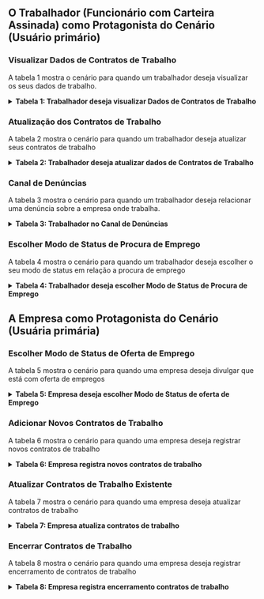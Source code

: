 ## O Trabalhador (Funcionário com Carteira Assinada) como Protagonista do Cenário (Usuário primário)

### Visualizar Dados de Contratos de Trabalho 

A tabela 1 mostra o cenário para quando um trabalhador deseja visualizar os seus dados de trabalho. 

<details>
  <summary size="20"><b> Tabela 1: Trabalhador deseja visualizar Dados de Contratos de Trabalho </b></summary> 

<center>

**Tabela 1**: Visualizar Dados de Contratos de Trabalho 

| Denominação | Acessar Detalhes dos Contratos de Trabalho |
| - | - | 
| Objetivo/meta | Permitir ao trabalhador visualizar os detalhes dos seus vínculos trabalhistas, incluindo anotações, observações e gráficos sobre sua vida laboral. |
| Contexto | **Contexto**: O trabalhador deseja consultar informações detalhadas sobre seus contratos de trabalho, incluindo histórico de remunerações e outras anotações importantes. <br> **Local**: Na aba "Contratos de Trabalho". <br> **Tempo**: O processo de visualização dos dados é imediato, geralmente leva de 1 a 4 minutos para carregar e visualizar as informações. <br> **Pré-condição**: O trabalhador deve estar autenticado no sistema.|
| Atores | Trabalhador (Usuário Primário); <br>  Sistema de Banco de Dados (Usuário Secundário). |
| Recursos | Aplicativo da carteira de trabalho digital; <br>  Conexão à internet; <br>  Banco de dados de contratos de trabalho. |
| Episódios | 1. O trabalhador faz login no aplicativo da carteira de trabalho digital. <br> 2. O trabalhador clica no ícone "Contratos de Trabalho" na interface do aplicativo. <br> 3. O sistema recupera e exibe uma lista de todos os contratos de trabalho do trabalhador. <br> 4. O trabalhador seleciona um contrato específico da lista. <br> 5. O sistema exibe os detalhes do contrato selecionado, incluindo: <br> - Período trabalhado <br> - Endereço do empregador <br> - Ocupação inicial <br> - Tipo de contrato <br> - Salário contratual <br> - Remuneração inicial e última remuneração informada <br> - Relação de trabalho <br> - Tipo de admissão <br> - Fonte da informação <br> 6. O trabalhador pode visualizar anotações e observações relacionadas ao contrato. <br> 7. O trabalhador pode visualizar gráficos que mostram o histórico de remunerações ao longo do tempo. |
| Exceção | 1. Se ocorrer um erro na recuperação dos dados, o sistema exibe uma mensagem de erro apropriada e sugere ações corretivas, como tentar novamente mais tarde ou verificar a conexão com a internet. <br> 2. Se o trabalhador não tiver contratos de trabalho registrados, o sistema exibe uma mensagem informando que não há contratos disponíveis. <br> 3. Se a sessão do trabalhador expirar durante a consulta, o sistema redireciona o trabalhador para a página de login com uma mensagem de sessão expirada. <br> 4. Se houver um problema de comunicação com o banco de dados, o sistema exibe uma mensagem de erro e pede para tentar novamente mais tarde. <br> 5. Se os dados do contrato forem incompletos ou estiverem corrompidos, o sistema exibe uma mensagem de erro e orienta o trabalhador a entrar em contato com o suporte técnico. |
| Restrição | 1. O trabalhador deve estar autenticado no sistema para acessar os detalhes dos contratos de trabalho. <br> 2. A conexão com a internet deve estar estável. <br> 3. O sistema deve ter acesso contínuo ao banco de dados. <br> 4. Os dados exibidos devem estar atualizados e sincronizados com as informações mais recentes do banco de dados oficial. |

**Fonte:** [Larissa Stéfane](https://github.com/SkywalkerSupreme)

 </center> 
 </details>

### Atualização dos Contratos de Trabalho

A tabela 2 mostra o cenário para quando um trabalhador deseja atualizar seus contratos de trabalho

<details>
  <summary size="20"><b> Tabela 2: Trabalhador deseja atualizar dados de Contratos de Trabalho </b></summary> 

<center>

**Tabela 2**: Atualização dos Contratos de Trabalho

| Denominação | Atualização de Contrato |
| - | - |
| Objetivo/meta | Permitir que o trabalhador atualize as informações de um contrato de trabalho existente. |
| Contexto | **Contexto:** O trabalhador precisa fazer uma alteração em um contrato devido a uma mudança nas condições de emprego ou desafagem dos dados. <br> **Local:** Na aba "Contratos de Trabalho"  <br> **Tempo:** A atualização de dados pode levar de 5 a 10 minutos, dependendo da quantidade de informações a serem alteradas. <br> **Pré-condição:**  O trabalhador deve estar autenticado no sistema e ter as informações necessárias para a atualização. |
| Atores | Trabalhador (Usuário Primário); <br> Sistema de Banco de Dados (Usuário Secundário); <br> Empresa (Usuário Secundário) |
| Recursos | Aplicativo da carteira de trabalho digital; <br> Conexão à internet; <br> Banco de dados de contratos de trabalho. |
| Episódios | 1. O trabalhador faz login no aplicativo da carteira de trabalho digital. <br> 2. O trabalhador acessa a aba "Contratos de Trabalho". <br> 3. O trabalhador seleciona o contrato que deseja verificar. <br> 4. O trabalhador verifica que os dados estão desatualizados e clica em "Atualizar" para solicitar a atualização. <br> 5. O trabalhador indica quais dados deseja atualizar (Já os modificando). <br> 6. O sistema verifica se os dados indicados pelo trabalhador são compatíveis com os dados declarados pela empresa. <br> 7. Se os dados forem compatíveis, o sistema atualiza imediatamente o contrato de trabalho no perfil do trabalhador. <br> 8. Se os dados forem inconsistentes, o sistema envia uma notificação para a empresa informando sobre a solicitação de atualização pendente. <br> 9. Se a empresa atualizar os dados, o sistema atualiza o contrato no perfil do trabalhador. |
| Exceção | 1. Se ocorrer um erro na validação das alterações pelo sistema, uma mensagem de erro é exibida e o trabalhador é orientado a corrigir os dados inseridos. <br> 2. Se houver um problema de comunicação com o banco de dados durante a atualização, uma mensagem de erro é exibida e o trabalhador é instruído a tentar novamente mais tarde. |
| Restrição | 1. O trabalhador só pode atualizar contratos dos quais ele seja o titular. <br> 2. As alterações devem estar de acordo com as políticas e regulamentos da empresa. <br> 3. A conexão com a internet deve estar estável durante o processo de atualização. <br> 4. Após um ano sem atualização por parte da empresa, o sistema envia uma nova notificação lembrando sobre a pendência. |

**Fonte:** [Larissa Stéfane](https://github.com/SkywalkerSupreme)

 </center> 
 </details>

### Canal de Denúncias

A tabela 3 mostra o cenário para quando um trabalhador deseja relacionar uma denúncia sobre a empresa onde trabalha.

<details>
  <summary size="20"><b> Tabela 3: Trabalhador no Canal de Denúncias </b></summary> 

<center>
  
**Tabela 3**:  Trabalhador no Canal de Denúncias


| Denominação | Realizar Denúncias Trabalhistas |
| - | - |
| Objetivo/meta | Permitir que o trabalhador faça denúncias sobre questões trabalhistas. |
| Contexto |  **Contexto:** O trabalhador identifica uma situação de violação dos direitos trabalhistas e deseja denunciar anonimamente para o orgão apropriado. <br> **Local:** Na aba "Canal de Denúncias Trabalhistas".  <br> **Tempo:** O preenchimento e envio da denúncia pode levar de 15 a 20 minutos, dependendo do nível de detalhe fornecido.  <br> **Pré-condição:** O trabalhador deve estar autenticado no sistema e possuir informações detalhadas sobre a denúncia.|
| Atores | Trabalhador (Usuário Primário); <br> Sistema de Banco de Dados (Usuário Secundário); <br> Departamento/ Orgão responsável (Usuário Secundário) |
| Recursos | Aplicativo da carteira de trabalho digital; <br> Conexão à internet; <br> Banco de dados de denúncias trabalhistas <br> Comunicação com orgão que recebe denúncias|
| Episódios | 1. O trabalhador faz login no aplicativo da carteira de trabalho digital. <br> 2. O trabalhador acessa a aba "Canal de Denúncias Trabalhistas". <br> 3. O trabalhador inicia o processo de denúncia. <br> 4. O trabalhador preenche os detalhes da denúncia, incluindo data, descrição do incidente e, opcionalmente, documentos ou mídias de suporte, como fotos ou áudios. <br> 5. O sistema verifica a consistência das informações fornecidas, incluindo a validade da data e a integridade dos documentos ou mídias anexadas. <br> 6. Se todas as informações estiverem corretas, a denúncia é enviada anonimamente para o departamento. <br> 7. O sistema exibe uma mensagem de confirmação para o trabalhador informando que a denúncia foi enviada com sucesso. |
| Exceção | 1. Se ocorrer um erro na validação das informações fornecidas pelo trabalhador, uma mensagem de erro é exibida e o trabalhador é orientado a corrigir os dados inseridos. <br> 2. Se os documentos ou mídias anexadas estiverem corrompidos ou não puderem ser verificados, uma mensagem de erro é exibida e o trabalhador é instruído a tentar novamente com arquivos válidos. |
| Restrição | 1. O trabalhador deve garantir que as informações fornecidas sejam precisas e completas. <br> 2. A denúncia será tratada anonimamente e encaminhada para o departamento para investigação e ação adequada. |

**Fonte:** [Larissa Stéfane](https://github.com/SkywalkerSupreme)

 </center> 
 </details>

### Escolher Modo de Status de Procura de Emprego


A tabela 4 mostra o cenário para quando um trabalhador deseja escolher o seu modo de status em relação a procura de emprego

<details>
  <summary size="20"><b> Tabela 4: Trabalhador deseja escolher Modo de Status de Procura de Emprego </b></summary> 

<center>

**Tabela 4**:  Escolher Modo de Status de Procura de Emprego

| Denominação | Escolher Modo de Status |
| - | - |
| Objetivo/meta | Permitir que o trabalhador escolha entre os modos de "Procurando Emprego" e "Não Procurando Emprego" para ajudá-lo na procura por empregos que sejam compatíveis com seu currículo. |
| Contexto |  **Contexto:** O trabalhador está ativamente procurando emprego e deseja indicar sua disponibilidade para receber notificações sobre vagas/ofertas compatíveis com seu perfil. <br> **Local:**  Nas configurações de perfil.  <br> **Tempo:** A seleção e atualização do modo de status pode levar de 3 a 45 minutos (se tiver que atualizar o currículo). <br> **Pré-condição:** O trabalhador deve estar autenticado no sistema e ter seu currículo, de preferência, atualizado. |
| Atores | Trabalhador (Usuário Primário); <br> Sistema de Banco de Dados (Usuário Secundário); <br> Empresas (Usuário Secundário) |
| Recursos | Aplicativo da carteira de trabalho digital; <br> Conexão à internet <br> Banco de dados de currículos e vagas de emprego. |
| Episódios | 1. O trabalhador faz login no aplicativo da carteira de trabalho digital. <br> 2. O trabalhador acessa as configurações de perfil e seleciona o modo de status desejado: "Procurando Emprego" ou "Não Procurando Emprego". <br> 3. Se o trabalhador escolher o modo "Procurando Emprego", ele tem a opção de atualizar seu currículo e indicar a cidade onde está procurando emprego. <br> 4. Após atualizar, o sistema analisa o currículo em relação aos requisitos de ofertas dadas pelas empresas. <br> 5. Se uma empresa tiver uma vaga compatível com os requisitos do currículo do trabalhador, o sistema envia uma notificação ou e-mail informando sobre a vaga de emprego. <br> 6. O trabalhador pode ajustar o modo de status a qualquer momento, alternando entre "Procurando Emprego" e "Não Procurando Emprego". |
| Exceção | 1. Se ocorrer um erro na atualização do currículo ou na indicação da cidade de interesse, uma mensagem de erro é exibida e o trabalhador é orientado a corrigir as informações inseridas. <br> 2. Se houver um problema de comunicação com o sistema de envio de currículos ou com a base de dados de vagas de emprego, uma mensagem de erro é exibida e o trabalhador é instruído a tentar novamente mais tarde. <br> 3. Se o trabalhador escolher o modo "Procurando Emprego" mas não atualizar seu currículo ou indicar uma cidade de interesse, uma mensagem de alerta é exibida recomendando a conclusão dessas ações para melhorar suas chances de encontrar emprego. |
| Restrição | 1. O trabalhador deve manter seu currículo atualizado para receber notificações sobre vagas de emprego compatíveis. <br>  2. A cidade de interesse indicada pelo trabalhador deve ser válida e reconhecida pelo sistema. |

**Fonte:** [Larissa Stéfane](https://github.com/SkywalkerSupreme)

</center> 
 </details>

## A Empresa como Protagonista do Cenário (Usuária primária)

### Escolher Modo de Status de Oferta de Emprego

A tabela 5 mostra o cenário para quando uma empresa deseja divulgar que está com oferta de empregos

<details>
  <summary size="20"><b> Tabela 5: Empresa deseja escolher Modo de Status de oferta de Emprego </b></summary> 

<center>

**Tabela 5**:  Escolher Modo de Status de Oferta de Emprego

| Denominação | Escolher Modo de Status de Oferta de Emprego |
| - | - |
| Objetivo/meta | Permitir que a empresa ative o modo de "Vagas de Emprego" para buscar por funcionários e desative-o quando não houver mais vagas disponíveis. |
| Contexto |  **Contexto:** A empresa tem vagas de emprego disponíveis e deseja ativar o modo de "Vagas de Emprego" para buscar candidatos qualificados. <br> **Local:** Nas configurações de perfil. <br> **Tempo:** A ativação ou desativação do modo de status de oferta de emprego pode levar de 5 a 10 minutos. <br> **Pré-condição:** A empresa deve estar autenticada no sistema e ter as vagas de emprego definidas.|
| Atores | Empresa (Usuário Primário); <br> Sistema de Banco de Dados (Usuário Secundário); <br> Trabalhador (Usuário Secundário). |
| Recursos | Aplicativo da carteira de trabalho digital da empresa; <br> Conexão à internet; <br> Banco de dados de currículos; <br> Perfis de trabalhadores. |
| Episódios | 1. A empresa faz login no aplicativo da carteira de trabalho digital e acessa as configurações de perfil. <br> 2. A empresa seleciona a opção de ativar o modo de "Vagas de Emprego" e preenche os requisitos necessários para a vaga, como cargo, habilidades requeridas e localização. <br> 3. O sistema compara os requisitos da vaga com os dados dos currículos dos trabalhadores que têm o status de "Procurando Emprego". <br> 4. Se um currículo corresponder aos requisitos da vaga, o sistema envia uma notificação ou e-mail para o trabalhador informando sobre a oportunidade de emprego e solicitando que entre em contato com a empresa. <br> 5. Quando a empresa não tem mais vagas disponíveis, ela acessa as configurações de perfil e seleciona a opção de desativar o modo de "Vagas de Emprego". |
| Exceção | 1. Se houver um erro na ativação ou desativação do modo de "Vagas de Emprego", uma mensagem de erro é exibida e a empresa é orientada a tentar novamente. <br> 2. Se não houver currículos correspondentes aos requisitos da vaga, o sistema exibe uma mensagem informando que não foram encontrados candidatos compatíveis no momento. |
| Restrição | 1. A empresa deve fornecer requisitos claros e precisos para as vagas de emprego. <br> 2. A cada três meses, o sistema verifica se a empresa está com o modo "Vagas de Emprego" ativado por mais de três meses consecutivos. Se a empresa estiver com o modo ativado por mais de três meses, o sistema envia uma mensagem de lembrete para verificar se ainda há vagas disponíveis ou se é necessário desativar o modo.

**Fonte:** [Larissa Stéfane](https://github.com/SkywalkerSupreme)

</center> 
 </details>

### Adicionar Novos Contratos de Trabalho

A tabela 6 mostra o cenário para quando uma empresa deseja registrar novos contratos de trabalho

<details>
  <summary size="20"><b> Tabela 6: Empresa registra novos contratos de trabalho </b></summary> 

<center>

**Tabela 6**:  Empresa registra novos contratos de trabalho

| Denominação | Adicionar Novos Contratos de Trabalho |
| - | - |
| Objetivo/meta | Permitir que a empresa adicione novos contratos de trabalho ao sistema. |
| Contexto |  **Contexto:** A empresa contratou um novo funcionário e deseja registrar essas informações no sistema. <br> **Local:** Na seção de gerenciamento de contratos de trabalho.  <br> **Tempo:** O processo de adição de um novo contrato pode levar de 15 a 30 minutos, dependendo da quantidade de informações. <br> **Pré-condição:** A empresa deve estar autenticada no sistema e ter todas as informações necessárias do novo contrato. |
| Atores | Empresa (Usuário Primário); <br> Sistema de Banco de Dados (Usuário Secundário). |
| Recursos | Aplicativo da carteira de trabalho digital da empresa; <br> Conexão à internet; <br> Banco de dados de contratos de trabalho |
| Episódios | 1. A empresa faz login no aplicativo da carteira de trabalho digital. 2. A empresa acessa a seção de gerenciamento de contratos de trabalho. <br> 3. A empresa seleciona a opção de adicionar um novo contrato de trabalho e preenche os detalhes necessários, como nome do funcionário, cargo, data de início, salário... <br> 3. O sistema valida as informações fornecidas pela empresa e adiciona o novo contrato ao banco de dados. <br> 4. O sistema também atualiza os dados no perfil do trabalhador para refletir o novo contrato adicionado. <br> 5. Após a confirmação bem-sucedida, a empresa recebe uma mensagem de confirmação informando que o contrato foi adicionado com sucesso. |
| Exceção | 1. Se houver algum erro na validação das informações fornecidas pela empresa, uma mensagem de erro é exibida e a empresa é orientada a corrigir os dados inseridos. <br> 2. Se ocorrer um problema de conexão com o banco de dados durante a adição do contrato, uma mensagem de erro é exibida e a empresa é instruída a tentar novamente mais tarde. |
| Restrição | 1. A empresa só pode adicionar contratos para os quais tenha autoridade e legitimidade. <br> 2. Os dados inseridos devem estar em conformidade com as políticas e regulamentos trabalhistas. |

**Fonte:** [Larissa Stéfane](https://github.com/SkywalkerSupreme)

</center> 
 </details>
 
### Atualizar Contratos de Trabalho Existente

A tabela 7 mostra o cenário para quando uma empresa deseja atualizar contratos de trabalho

<details>
  <summary size="20"><b> Tabela 7: Empresa atualiza contratos de trabalho </b></summary> 

<center>

**Tabela 7**:  Empresa atualiza contratos de trabalho

| Denominação | Atualizar Contratos de Trabalho Existente |
| - | - |
| Objetivo/meta | Permitir que a empresa atualize informações de contratos de trabalho existentes. |
| Contexto |  **Contexto:**  A empresa identificou a necessidade de atualizar informações em um contrato de trabalho existente, como alteração de salário, posição, entre outros.  <br> **Local:** Na seção de gerenciamento de contratos de trabalho.  <br> **Tempo:** A atualização de um contrato existente pode levar de 15 a 30 minutos, dependendo das alterações necessárias. <br> **Pré-condição:** A empresa deve estar autenticada no sistema e ter as informações atualizadas prontas para inserção. |
| Atores | Empresa (Usuário Primário); <br> Sistema de Banco de Dados (Usuário Secundário). |
| Recursos | Aplicativo da carteira de trabalho digital da empresa; <br> Conexão à internet; <br> Banco de dados de contratos de trabalho. |
| Episódios | 1. A empresa faz login no aplicativo da carteira de trabalho digital. <br> 2. A empresa acessa a seção de gerenciamento de contratos de trabalho. <br> 3. A empresa seleciona o contrato de trabalho que deseja atualizar e escolhe a opção de edição. <br> 4. A empresa faz as alterações necessárias nos detalhes do contrato, como salário, cargo, entre outros. <br> 5. O sistema valida as alterações e atualiza os dados do contrato no banco de dados. <br> 6. O sistema também atualiza os dados no perfil do trabalhador para refletir as alterações feitas no contrato. <br> 7. Após a confirmação bem-sucedida, a empresa recebe uma mensagem de confirmação informando que o contrato foi atualizado com sucesso. |
| Exceção | 1. Se houver algum erro na validação das alterações feitas pela empresa, uma mensagem de erro é exibida e a empresa é orientada a corrigir as informações. <br> 2. Se ocorrer um problema de conexão com o banco de dados durante a atualização do contrato, uma mensagem de erro é exibida e a empresa é instruída a tentar novamente mais tarde. |
| Restrição | 1. A empresa só pode atualizar contratos para os quais tenha autoridade e legitimidade. <br> 2. As alterações devem estar de acordo com as políticas e regulamentos trabalhistas. |


**Fonte:** [Larissa Stéfane](https://github.com/SkywalkerSupreme)

</center> 
 </details>
 
### Encerrar Contratos de Trabalho

A tabela 8 mostra o cenário para quando uma empresa deseja registrar encerramento de contratos de trabalho

<details>
  <summary size="20"><b> Tabela 8: Empresa registra encerramento contratos de trabalho </b></summary> 

<center>

**Tabela 8**:  Empresa registra encerramento contratos de trabalho

| Denominação | Encerrar Contratos de Trabalho |
| - | - |
| Objetivo/meta | Permitir que a empresa encerre contratos de trabalho existentes. |
| Contexto |  **Contexto:** A empresa precisa encerrar um contrato de trabalho devido a demissão, término do contrato ou outra razão relevante. |
| Atores | Empresa (Usuário Primário); <br> Sistema de Banco de Dados (Usuário Secundário). <br> **Local:** Na seção de gerenciamento de contratos de trabalho. <br> **Tempo:** O encerramento de um contrato pode levar de 15 a 30 minutos.  <br> **Pré-condição:** A empresa deve estar autenticada no sistema e ter um motivo válido para o encerramento do contrato.|
| Recursos | Aplicativo da carteira de trabalho digital da empresa; <br> Conexão à internet; <br> Banco de dados de contratos de trabalho |
| Episódios | 1. A empresa faz login no aplicativo da carteira de trabalho digital; <br> A empresa acessa a seção de gerenciamento de contratos de trabalho. <br> 3. A empresa seleciona o contrato de trabalho que deseja encerrar e escolhe a opção correspondente. <br> 3. A empresa fornece o motivo para o encerramento do contrato e confirma a ação. <br> 4. O sistema registra o encerramento do contrato no banco de dados e atualiza o status do contrato para refletir o encerramento. <br> 5. O sistema também atualiza os dados no perfil do trabalhador para refletir o encerramento do contrato. <br> 6. O trabalhador é notificado sobre o encerramento do contrato via e-mail ou notificação no aplicativo. <br> 7. Após a confirmação bem-sucedida, a empresa recebe uma mensagem de confirmação informando que o contrato foi encerrado com sucesso. |
| Exceção | 1. Se ocorrer um erro durante o processo de encerramento do contrato, uma mensagem de erro é exibida e a empresa é orientada a tentar novamente. <br> 2. Se houver questões pendentes relacionadas ao contrato, o sistema pode exibir uma mensagem de alerta recomendando a resolução dessas questões antes do encerramento. <br> 3. Se a empresa não tiver autorização para encerrar o contrato, uma mensagem de erro é exibida e a ação é bloqueada. |
| Restrição | 1. A empresa só pode encerrar contratos para os quais tenha autoridade e legitimidade. <br> 2. O encerramento do contrato deve estar em conformidade com as políticas e regulamentos trabalhistas. <br> 3. O sistema deve garantir que todos os dados relacionados ao contrato e ao perfil do trabalhador estejam atualizados antes de concluir o encerramento. |

**Fonte:** [Larissa Stéfane](https://github.com/SkywalkerSupreme)

</center> 
 </details>




